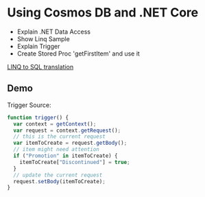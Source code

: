 # Using Cosmos DB and .NET Core

- Explain .NET Data Access
- Show Linq Sample
- Explain Trigger
- Create Stored Proc 'getFirstItem' and use it

[LINQ to SQL translation](https://docs.microsoft.com/en-us/azure/cosmos-db/sql-query-linq-to-sql)

## Demo

Trigger Source:

```javascript
function trigger() {
  var context = getContext();
  var request = context.getRequest();
  // this is the current request
  var itemToCreate = request.getBody();
  // item might need attention
  if ("Promotion" in itemToCreate) {
    itemToCreate["Discontinued"] = true;
  }
  // update the current request
  request.setBody(itemToCreate);
}
```
